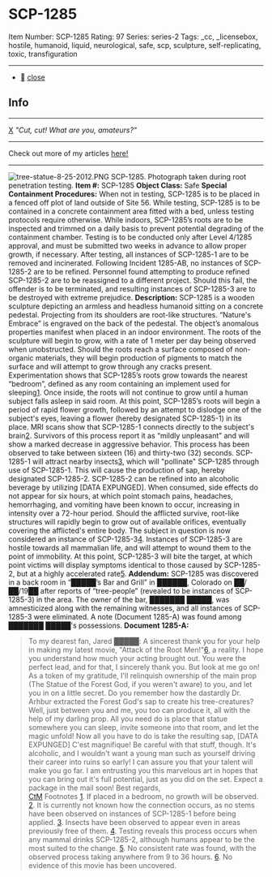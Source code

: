 # SCP-1285
Item Number: SCP-1285
Rating: 97
Series: series-2
Tags: _cc, _licensebox, hostile, humanoid, liquid, neurological, safe, scp, sculpture, self-replicating, toxic, transfiguration

---

  * [](javascript:;)
[close](javascript:;)
## Info
* * *
[X](javascript:;)
_"Cut, cut! What are you, amateurs?"_
* * *
Check out more of my articles [here!](/uraniumempire)
* * *

![tree-statue-8-25-2012.PNG](https://scp-wiki.wdfiles.com/local--files/scp-1285/tree-statue-8-25-2012.PNG)
SCP-1285. Photograph taken during root penetration testing.
**Item #:** SCP-1285
**Object Class:** Safe
**Special Containment Procedures:** When not in testing, SCP-1285 is to be placed in a fenced off plot of land outside of Site 56. While testing, SCP-1285 is to be contained in a concrete containment area fitted with a bed, unless testing protocols require otherwise. While indoors, SCP-1285’s roots are to be inspected and trimmed on a daily basis to prevent potential degrading of the containment chamber. Testing is to be conducted only after Level 4/1285 approval, and must be submitted two weeks in advance to allow proper growth, if necessary. After testing, all instances of SCP-1285-1 are to be removed and incinerated.
Following Incident 1285-AB, no instances of SCP-1285-2 are to be refined. Personnel found attempting to produce refined SCP-1285-2 are to be reassigned to a different project. Should this fail, the offender is to be terminated, and resulting instances of SCP-1285-3 are to be destroyed with extreme prejudice.
**Description:** SCP-1285 is a wooden sculpture depicting an armless and headless humanoid sitting on a concrete pedestal. Projecting from its shoulders are root-like structures. “Nature's Embrace” is engraved on the back of the pedestal.
The object’s anomalous properties manifest when placed in an indoor environment. The roots of the sculpture will begin to grow, with a rate of 1 meter per day being observed when unobstructed. Should the roots reach a surface composed of non-organic materials, they will begin production of pigments to match the surface and will attempt to grow through any cracks present.
Experimentation shows that SCP-1285’s roots grow towards the nearest “bedroom”, defined as any room containing an implement used for sleeping[1](javascript:;). Once inside, the roots will not continue to grow until a human subject falls asleep in said room. At this point, SCP-1285’s roots will begin a period of rapid flower growth, followed by an attempt to dislodge one of the subject's eyes, leaving a flower (hereby designated SCP-1285-1) in its place. MRI scans show that SCP-1285-1 connects directly to the subject's brain[2](javascript:;). Survivors of this process report it as “mildly unpleasant” and will show a marked decrease in aggressive behavior. This process has been observed to take between sixteen (16) and thirty-two (32) seconds.
SCP-1285-1 will attract nearby insects[3](javascript:;), which will "pollinate" SCP-1285 through use of SCP-1285-1. This will cause the production of sap, hereby designated SCP-1285-2. SCP-1285-2 can be refined into an alcoholic beverage by utilizing [DATA EXPUNGED]. When consumed, side effects do not appear for six hours, at which point stomach pains, headaches, hemorrhaging, and vomiting have been known to occur, increasing in intensity over a 72-hour period. Should the afflicted survive, root-like structures will rapidly begin to grow out of available orifices, eventually covering the afflicted's entire body. The subject in question is now considered an instance of SCP-1285-3[4](javascript:;).
Instances of SCP-1285-3 are hostile towards all mammalian life, and will attempt to wound them to the point of immobility. At this point, SCP-1285-3 will bite the target, at which point victims will display symptoms identical to those caused by SCP-1285-2, but at a highly accelerated rate[5](javascript:;).
**Addendum:** SCP-1285 was discovered in a back room in “█████’s Bar and Grill” in ██████, Colorado on ██/██/19██ after reports of “tree-people” (revealed to be instances of SCP-1285-3) in the area. The owner of the bar, ███████ █████, was amnesticized along with the remaining witnesses, and all instances of SCP-1285-3 were eliminated. A note (Document 1285-A) was found among ███████ █████'s possessions.
**Document 1285-A:**
> To my dearest fan, Jared █████:
> A sincerest thank you for your help in making my latest movie, "Attack of the Root Men!"[6](javascript:;), a reality. I hope you understand how much your acting brought out. You were the perfect lead, and for that, I sincerely thank you. But look at me go on! As a token of my gratitude, I'll relinquish ownership of the main prop (The Statue of the Forest God, if you weren't aware) to you, and let you in on a little secret.
> Do you remember how the dastardly Dr. Arhbur extracted the Forest God's sap to create his tree-creatures? Well, just between you and me, you too can produce it, all with the help of my darling prop. All you need do is place that statue somewhere you can sleep, invite someone into that room, and let the magic unfold!
> Now all you have to do is take the resulting sap, [DATA EXPUNGED]
> C'est magnifique!
> Be careful with that stuff, though. It's alcoholic, and I wouldn't want a young man such as yourself driving their career into ruins so early!
> I can assure you that your talent will make you go far. I am entrusting you this marvelous art in hopes that you can bring out it's full potential, just as you did on the set.
> Expect a package in the mail soon!
> Best regards,  
>  [CtM](/scp-3428)
Footnotes
[1](javascript:;). If placed in a bedroom, no growth will be observed.
[2](javascript:;). It is currently not known how the connection occurs, as no stems have been observed on instances of SCP-1285-1 before being applied.
[3](javascript:;). Insects have been observed to appear even in areas previously free of them.
[4](javascript:;). Testing reveals this process occurs when any mammal drinks SCP-1285-2, although humans appear to be the most suited to the change.
[5](javascript:;). No consistent rate was found, with the observed process taking anywhere from 9 to 36 hours.
[6](javascript:;). No evidence of this movie has been uncovered.